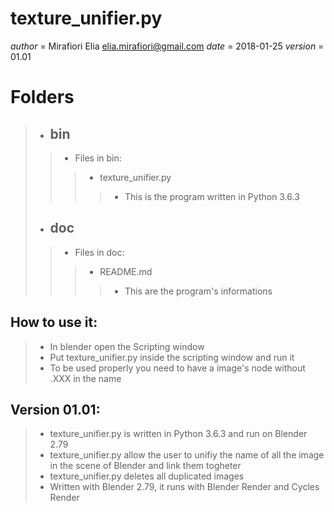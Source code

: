 # texture_unifier.py

_author_ = Mirafiori Elia elia.mirafiori@gmail.com
_date_ = 2018-01-25
_version_ = 01.01

# Folders
> - ## bin
>> - Files in bin:
>>> - texture_unifier.py
>>>> - This is the program written in Python 3.6.3
> - ## doc
>> - Files in doc:
>>> - README.md
>>>> - This are the program's informations

## How to use it:
> - In blender open the Scripting window
> - Put texture_unifier.py inside the scripting window and run it
> - To be used properly you need to have a image's node without .XXX in the name

## Version 01.01:
> - texture_unifier.py is written in Python 3.6.3 and run on Blender 2.79
> - texture_unifier.py allow the user to unifiy the name of all the image in the scene of Blender and link them togheter
> - texture_unifier.py deletes all duplicated images
> - Written with Blender 2.79, it runs with Blender Render and Cycles Render

